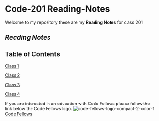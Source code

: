 # Code-201 Reading-Notes

Welcome to my repository these are my **Reading Notes** for class 201. 

## *Reading Notes* ##
## Table of Contents ##
[Class 1](https://m11gz.github.io/Reading-Notes/Class-01)

[Class 2](https://m11gz.github.io/Reading-Notes/class-02)

[Class 3](https://m11gz.github.io/Reading-Notes/class-03)

[Class 4](https://m11gz.github.io/Reading-Notes/class-04)




If you are interested in an education with Code Fellows please follow the link below the Code Fellows logo. 
![code-fellows-logo-compact-2-color-1](https://user-images.githubusercontent.com/93104234/178355894-6d191018-47ee-4e4e-9927-3d0f429be295.png)
[Code Fellows](https://www.codefellows.org)
